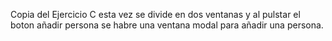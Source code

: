 Copia del Ejercicio C esta vez se divide en dos ventanas y al pulstar el boton añadir persona se habre una ventana modal para añadir una persona.